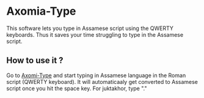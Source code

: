 # Axomia-Type
This software lets you type in Assamese script using the QWERTY keyboards. Thus it saves your time struggling to type in the Assamese script.
## How to use it ?

Go to [Axomi-Type](https://debaxom.github.io/axomia-type) and start typing in Assamese language in the Roman script (QWERTY keyboard). It will automaticaaly get converted to Assamese script once you hit the space key. For juktakhor, type "." 